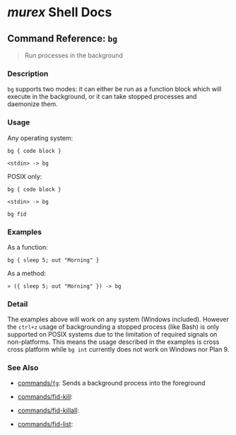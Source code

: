 # _murex_ Shell Docs

## Command Reference: `bg`

> Run processes in the background

### Description

`bg` supports two modes: it can either be run as a function block which will
execute in the background, or it can take stopped processes and daemonize
them.

### Usage

Any operating system:

    bg { code block }
    
    <stdin> -> bg
    
POSIX only:

    bg { code block }
    
    <stdin> -> bg
    
    bg fid

### Examples

As a function:

    bg { sleep 5; out "Morning" }
    
As a method:

    » ({ sleep 5; out "Morning" }) -> bg

### Detail

The examples above will work on any system (Windows included). However the
`ctrl+z` usage of backgrounding a stopped process (like Bash) is only
supported on POSIX systems due to the limitation of required signals on
non-platforms. This means the usage described in the examples is cross
cross platform while `bg int` currently does not work on Windows nor Plan 9.

### See Also

* [commands/`fg`](../commands/fg.md):
  Sends a background process into the foreground
* [commands/fid-kill](../commands/fid-kill.md):
  
* [commands/fid-killall](../commands/fid-killall.md):
  
* [commands/fid-list](../commands/fid-list.md):
  